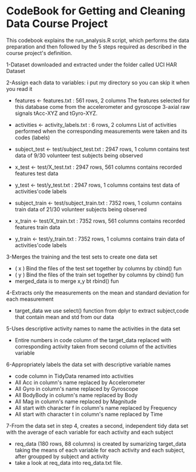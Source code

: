  # CodeBook for Getting and Cleaning Data Course Project
 
This codebook explains the run_analysis.R script, which performs the data preparation and then followed by the 5 steps required as described in the course project's definition.

1-Dataset downloaded and extracted under the folder called UCI HAR Dataset

2-Assign each data to variables:
i put my directory so you can skip it when you read it
 - features <- features.txt : 561 rows, 2 columns 
   The features selected for this database come from the accelerometer and gyroscope 3-axial raw signals tAcc-XYZ and tGyro-XYZ.
   
 - activities <- activity_labels.txt : 6 rows, 2 columns
   List of activities performed when the corresponding measurements were taken and its codes (labels)
   
 - subject_test <- test/subject_test.txt : 2947 rows, 1 column
   contains test data of 9/30 volunteer test subjects being observed
   
 - x_test <- test/X_test.txt : 2947 rows, 561 columns
   contains recorded features test data
   
 - y_test <- test/y_test.txt : 2947 rows, 1 columns
   contains test data of activities'code labels 
   
 - subject_train <- test/subject_train.txt : 7352 rows, 1 column
   contains train data of 21/30 volunteer subjects being observed
   
 - x_train <- test/X_train.txt : 7352 rows, 561 columns
   contains recorded features train data
   
 - y_train <- test/y_train.txt : 7352 rows, 1 columns
   contains train data of activities'code labels

3-Merges the training and the test sets to create one data set

 - ( x ) Bind the files of the test set together by columns by cbind() fun
 - ( y ) Bind the files of the train set together by columns by cbind() fun
 - merged_data is to merge x,y bt rbind() fun


4-Extracts only the measurements on the mean and standard deviation for each measurement

  - target_data we use select() function from dplyr to extract subject,code that contain mean and std from our data

5-Uses descriptive activity names to name the activities in the data set

  - Entire numbers in code column of the target_data replaced with corresponding activity taken from second column of the activities variable


6-Appropriately labels the data set with descriptive variable names

  - code column in TidyData renamed into activities
  - All Acc in column's name replaced by Accelerometer
  - All Gyro in column's name replaced by Gyroscope
  - All BodyBody in column's name replaced by Body
  - All Mag in column's name replaced by Magnitude
  - All start with character f in column's name replaced by Frequency
  - All start with character t in column's name replaced by Time

7-From the data set in step 4, creates a second, independent tidy data set with the average of each variable for each activity and each subject

  - req_data (180 rows, 88 columns) is created by sumarizing target_data taking the means of each variable for each activity and each subject, after groupped by subject and activity
  - take a look at req_data into req_data.txt file.









